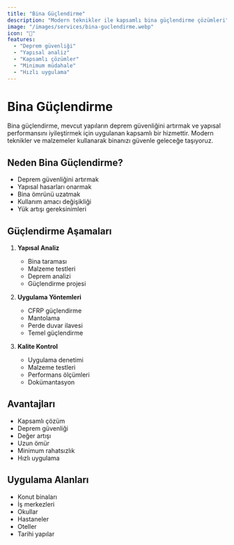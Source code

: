 ```yaml
---
title: "Bina Güçlendirme"
description: "Modern teknikler ile kapsamlı bina güçlendirme çözümleri"
image: "/images/services/bina-guclendirme.webp"
icon: "🏢"
features:
  - "Deprem güvenliği"
  - "Yapısal analiz"
  - "Kapsamlı çözümler"
  - "Minimum müdahale"
  - "Hızlı uygulama"
---
```


# Bina Güçlendirme

Bina güçlendirme, mevcut yapıların deprem güvenliğini artırmak ve yapısal performansını iyileştirmek için uygulanan kapsamlı bir hizmettir. Modern teknikler ve malzemeler kullanarak binanızı güvenle geleceğe taşıyoruz.

## Neden Bina Güçlendirme?

- Deprem güvenliğini artırmak
- Yapısal hasarları onarmak
- Bina ömrünü uzatmak
- Kullanım amacı değişikliği
- Yük artışı gereksinimleri

## Güçlendirme Aşamaları

1. **Yapısal Analiz**
   - Bina taraması
   - Malzeme testleri
   - Deprem analizi
   - Güçlendirme projesi

2. **Uygulama Yöntemleri**
   - CFRP güçlendirme
   - Mantolama
   - Perde duvar ilavesi
   - Temel güçlendirme

3. **Kalite Kontrol**
   - Uygulama denetimi
   - Malzeme testleri
   - Performans ölçümleri
   - Dokümantasyon

## Avantajları

- Kapsamlı çözüm
- Deprem güvenliği
- Değer artışı
- Uzun ömür
- Minimum rahatsızlık
- Hızlı uygulama

## Uygulama Alanları

- Konut binaları
- İş merkezleri
- Okullar
- Hastaneler
- Oteller
- Tarihi yapılar 